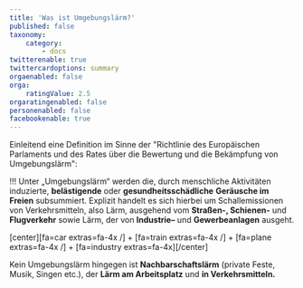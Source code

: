 ```yaml
---
title: 'Was ist Umgebungslärm?'
published: false
taxonomy:
    category:
        - docs
twitterenable: true
twittercardoptions: summary
orgaenabled: false
orga:
    ratingValue: 2.5
orgaratingenabled: false
personenabled: false
facebookenable: true
---
```

Einleitend eine Definition im Sinne der "Richtlinie des Europäischen Parlaments und des Rates über die Bewertung und die Bekämpfung von Umgebungslärm":

!!! Unter „Umgebungslärm“ werden die, durch menschliche Aktivitäten induzierte, **belästigende** oder **gesundheitsschädliche** **Geräusche im Freien** subsummiert. Explizit handelt es sich hierbei um Schallemissionen von Verkehrsmitteln, also Lärm, ausgehend vom **Straßen-, Schienen-** und **Flugverkehr** sowie Lärm, der von **Industrie–** und **Gewerbeanlagen** ausgeht.

[center][fa=car extras=fa-4x /] + [fa=train extras=fa-4x /] + [fa=plane extras=fa-4x /] + [fa=industry extras=fa-4x][/center]

Kein Umgebungslärm hingegen ist **Nachbarschaftslärm** (private Feste, Musik, Singen etc.), der **Lärm am Arbeitsplatz** und **in Verkehrsmitteln.**

